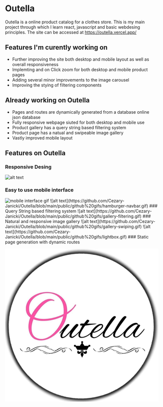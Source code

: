 # Outella

Outella is a online product catalog for a clothes store. This is my main project through which I learn react, javascript and basic webdesing principles. 
The site can be accessed at https://outella.vercel.app/

## Features I'm curently working on


- Further improving the site both desktop and mobile layout as well as overall responsiveness 
- Implemting and on Click zoom for both desktop and mobile product pages
- Adding several minor improvements to the image carousel
- Improving the stying of filtering components

## Already working on Outella
- Pages and routes are dynamically generated from a database online json database
- Fully responsive webpage siuted for both desktop and mobile use
- Product gallery has a query string based filtering system 
- Product page has a natual and swipeable image gallery
- Vastly improved mobile layout

## Features on Outella

### Responsive Desing
![alt text](https://github.com/Cezary-Janicki/Outella/blob/main/public/github%20gifs/responsive-desing.gif)
### Easy to use mobile interface
<img src="https://github.com/Cezary-Janicki/Outella/blob/main/public/github%20gifs/gallery-filtering-mobile.gif" alt="mobile interface gif" width="404" height="843">
![alt text](https://github.com/Cezary-Janicki/Outella/blob/main/public/github%20gifs/hamburger-navbar.gif)
### Query String based filtering system
![alt text](https://github.com/Cezary-Janicki/Outella/blob/main/public/github%20gifs/gallery-filtering.gif)
### Natural and responsive image gallery
![alt text](https://github.com/Cezary-Janicki/Outella/blob/main/public/github%20gifs/gallery-swiping.gif)
![alt text](https://github.com/Cezary-Janicki/Outella/blob/main/public/github%20gifs/lightbox.gif)
### Static page generation with dynamic routes


![alt text](https://github.com/Cezary-Janicki/Outella/blob/main/public/outella.jpg)
